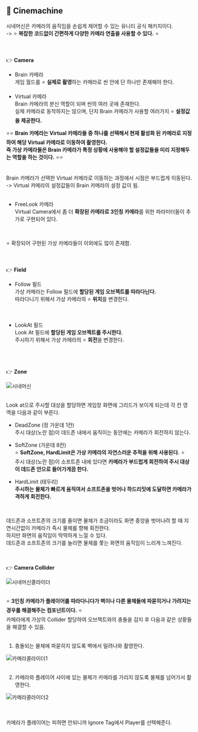 ## 🔔 Cinemachine
시네머신은 카메라의 움직임을 손쉽게 제어할 수 있는 유니티 공식 패키지이다.<br>
-> ⭐ **복잡한 코드없이 간편하게 다양한 카메라 연출을 사용할 수 있다.** ⭐<br>
<br>
<br>

👉 **Camera**<br>

* Brain 카메라<br>
게임 월드를 ⭐ **실제로 촬영**하는 카메라로 씬 안에 단 하나만 존재해야 한다.<br>

* Virtual 카메라<br>
Brain 카메라의 분신 역할이 되며 씬의 여러 곳에 존재한다.<br>
실제 카메라로 동작하지는 않으며, 단지 Brain 카메라가 사용할 여러가지 ⭐ **설정값을 제공한다.**<br>

⭐⭐ **Brain 카메라는 Virtual 카메라들 중 하나를 선택해서 현재 활성화 된 카메라로 지정하여 해당 Virtual 카메라로 이동하여 촬영한다.<br>
즉 가상 카메라들은 Brain 카메라가 특정 상황에 사용해야 할 설정값들을 미리 지정해두는 역할을 하는 것이다.** ⭐⭐<br>
<br>

Brain 카메라가 선택한 Virtual 카메라로 이동하는 과정에서 시점은 부드럽게 이동된다.<br>
-> Virtual 카메라의 설정값들이 Brain 카메라의 설정 값이 됨.<br>
<br>

* FreeLook 카메라<br>
Virtual Camera에서 좀 더 **확장된 카메라로 3인칭 카메라**를 위한 파라미터들이 추가로 구현되어 있다.<br>
<br>

⭐ 확장되어 구현된 가상 카메라들이 이외에도 많이 존재함.<br>
<br>
<br>

👉 **Field**<br>

* Follow 필드<br>
가상 카메라는 Follow 필드에 **할당된 게임 오브젝트를 따라다닌다.**<br>
따라다니기 위해서 가상 카메라의 ⭐ **위치**를 변경한다.<br>
<br>
 
* LookAt 필드<br>
Look At 필드에 **할당된 게임 오브젝트를 주시한다.**<br>
주시하기 위해서 가상 카메라의 ⭐ **회전**을 변경한다.<br>
<br>
<br>

👉 **Zone**<br>

![시네머신](https://user-images.githubusercontent.com/43705434/126930059-4bc96072-309e-4d7e-b923-7e821d750b24.PNG)<br>
<br>

Look at으로 주시할 대상을 할당하면 게임창 화면에 그리드가 보이게 되는데 각 칸 영역을 다음과 같이 부른다.<br>

* DeadZone (정 가운데 1칸)<br>
주시 대상(노란 점)이 데드존 내에서 움직이는 동안에는 카메라가 회전하지 않는다.<br>

* SoftZone (가운데 8칸)<br>
⭐ **SoftZone, HardLimit은 가상 카메라의 자연스러운 추적을 위해 사용된다.** ⭐<br>
주시 대상(노란 점)이 소프트존 내에 있다면 **카메라가 부드럽게 회전하여 주시 대상이 데드존 안으로 들어가게끔 한다.**<br>

* HardLimit (테두리)<br>
**주시하는 물체가 빠르게 움직여서 소프트존을 벗어나 하드리밋에 도달하면 카메라가 격하게 회전한다.**<br>
<br>

데드존과 소프트존의 크기를 줄이면 물체가 조금이라도 화면 중앙을 벗어나려 할 때 지연시간없이 카메라가 즉시 물체를 향해 회전한다.<br>
하지만 화면의 움직임이 딱딱하게 느낄 수 있다.<br>
데드존과 소프트존의 크기를 늘리면 물체를 쫓는 화면의 움직임이 느리게 느껴진다.<br>
<br>
<br>

👉 **Camera Collider**<br>

![시네머신콜라이더](https://user-images.githubusercontent.com/43705434/126930062-80a5de9a-8487-4bb3-b224-c28d85c791ee.PNG)<br>
<br>

⭐ **3인칭 카메라가 플레이어를 따라다니다가 벽이나 다른 물체들에 파묻히거나 가려지는 경우를 해결해주는 컴포넌트이다.** ⭐<br>
카메라에게 가상의 Collider 할당하여 오브젝트와의 충돌을 감지 후 다음과 같은 상황들을 해결할 수 있음.<br> 
<br>


1. 충돌되는 물체에 파묻히지 않도록 벽에서 밀려나와 촬영한다.<br>

![카메라콜라이더1](https://user-images.githubusercontent.com/43705434/126931585-8dc6188c-d791-4a1a-a5c1-7c8c99df12bb.PNG)<br>
<br>

2. 카메라와 플레이어 사이에 있는 물체가 카메라를 가리지 않도록 물체를 넘어가서 촬영한다.<br>

![카메라콜라이더2](https://user-images.githubusercontent.com/43705434/126931586-4989d6c4-1af8-46d7-9912-9878e0bc9f34.PNG)<br>
<br>
<br>

카메라가 플레이어는 피하면 안되니까 Ignore Tag에서 Player를 선택해준다.<br>
<br>
<br>
